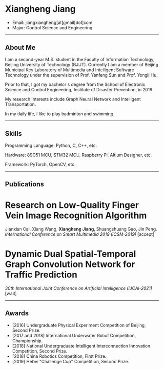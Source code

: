 # Xiangheng Jiang

- Email: jiangxiangheng\[at]gmail\[dot]com
- Major: Control Science and Engineering



***
## About Me

I am a second-year M.S. student in the Faculty of Information Technology, Beijing University of Technology (BJUT). Currently I am a member of Beijing Municipal Key Laboratory of Multimedia and Intelligent Software Technology under the supervision of Prof. Yanfeng Sun and Prof. Yongli Hu.

Prior to that, I got my bachelor s degree from the School of Electronic Science and Control Engineering, Institute of Disaster Prevention, in 2019.

My research interests include Graph Neural Network and Intelligent Transportation.

In my daily life, I like to play badminton and swimming.



***
## Skills

Programming Language: Python, C, C++, etc.

Hardware: 89C51 MCU, STM32 MCU, Raspberry Pi, Altium Designer, etc.

Framework: PyTorch, OpenCV, etc.


***
## Publications
**Research on Low-Quality Finger Vein Image Recognition Algorithm**
=
Jianxian Cai, Xiang Wang, **Xiangheng Jiang**, Shuangshuang Gao, Jin Peng.
_International Conference on Smart Multimedia 2019 (ICSM-2019)_  \[accept]

**Dynamic Dual Spatial-Temporal Graph Convolution Network for Traffic Prediction**
=
_30th International Joint Conference on Artificial Intelligence (IJCAI-2021)_  \[wait]


***
## Awards
- \[2016] Undergraduate Physical Experiment Competition of Beijing, Second Prize.
- \[2017 and 2018] International Underwater Robot Competition, Championship.
- \[2018] National Undergraduate Intelligent Interconnection Innovation Competition, Second Prize.
- \[2018] China Robotics Competition, First Prize.
- \[2019] Hebei "Challenge Cup" Competition, Second Prize.





